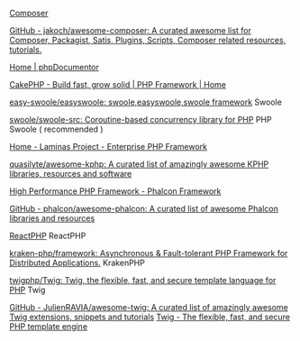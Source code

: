 
[Composer](https://getcomposer.org/)

[GitHub - jakoch/awesome-composer: A curated awesome list for Composer, Packagist, Satis, Plugins, Scripts, Composer related resources, tutorials.](https://github.com/jakoch/awesome-composer)

[Home | phpDocumentor](https://www.phpdoc.org/)

[CakePHP - Build fast, grow solid | PHP Framework | Home](https://cakephp.org)

[easy-swoole/easyswoole: swoole,easyswoole,swoole framework](https://github.com/easy-swoole/easyswoole/)
Swoole

[swoole/swoole-src: Coroutine-based concurrency library for PHP](https://github.com/swoole/swoole-src/)
PHP Swoole ( recommended )

[Home - Laminas Project - Enterprise PHP Framework](https://getlaminas.org/)

[quasilyte/awesome-kphp: A curated list of amazingly awesome KPHP libraries, resources and software](https://github.com/quasilyte/awesome-kphp)

[High Performance PHP Framework - Phalcon Framework](https://phalcon.io/en-us)

[GitHub - phalcon/awesome-phalcon: A curated list of awesome Phalcon libraries and resources](https://github.com/phalcon/awesome-phalcon)

[ReactPHP](https://github.com/reactphp)
ReactPHP

[kraken-php/framework: Asynchronous & Fault-tolerant PHP Framework for Distributed Applications.](https://github.com/kraken-php/framework)
KrakenPHP

[twigphp/Twig: Twig, the flexible, fast, and secure template language for PHP](https://github.com/twigphp/Twig)
Twig

[GitHub - JulienRAVIA/awesome-twig: A curated list of amazingly awesome Twig extensions, snippets and tutorials](https://github.com/JulienRAVIA/awesome-twig)
[Twig - The flexible, fast, and secure PHP template engine](https://twig.symfony.com/)
